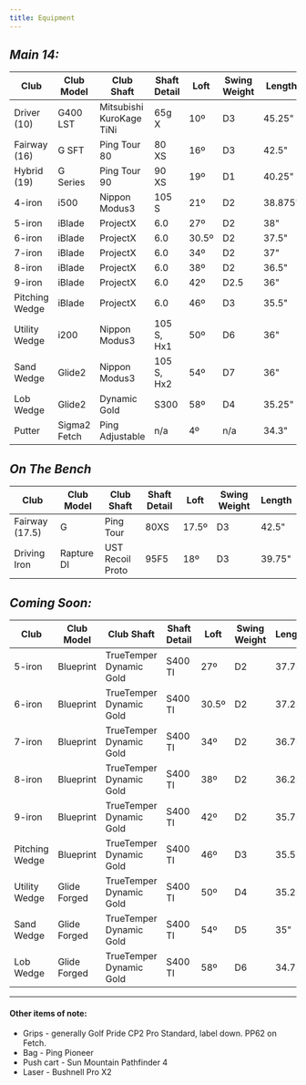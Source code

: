 ```yaml
---
title: Equipment
---
```


## _Main 14:_

| Club           | Club Model   | Club Shaft               | Shaft Detail | Loft | Swing Weight  | Length |
| -------------- | ------------ | ------------------------ | ------------ | ---- | ------------- | ------ |
| Driver (10)    | G400 LST     | Mitsubishi KuroKage TiNi | 65g X        | 10º  | D3            | 45.25" |
| Fairway (16)   | G SFT        | Ping Tour 80             | 80 XS        | 16º  | D3            | 42.5"  |
| Hybrid (19)    | G Series     | Ping Tour 90             | 90 XS        | 19º  | D1            | 40.25" |
| 4-iron         | i500         | Nippon Modus3            | 105 S        | 21º  | D2            | 38.875"|
| 5-iron         | iBlade       | ProjectX                 | 6.0          | 27º  | D2            | 38"    |
| 6-iron         | iBlade       | ProjectX                 | 6.0          | 30.5º| D2            | 37.5"  |
| 7-iron         | iBlade       | ProjectX                 | 6.0          | 34º  | D2            | 37"    |
| 8-iron         | iBlade       | ProjectX                 | 6.0          | 38º  | D2            | 36.5"  |
| 9-iron         | iBlade       | ProjectX                 | 6.0          | 42º  | D2.5          | 36"    |
| Pitching Wedge | iBlade       | ProjectX                 | 6.0          | 46º  | D3            | 35.5"  |
| Utility Wedge  | i200         | Nippon Modus3            | 105 S, Hx1   | 50º  | D6            | 36"    |
| Sand Wedge     | Glide2       | Nippon Modus3            | 105 S, Hx2   | 54º  | D7            | 36"    |
| Lob Wedge      | Glide2       | Dynamic Gold             | S300         | 58º  | D4            | 35.25" |
| Putter         | Sigma2 Fetch | Ping Adjustable          | n/a          | 4º   | n/a           | 34.3"  |


## _On The Bench_

| Club           | Club Model   | Club Shaft               | Shaft Detail | Loft | Swing Weight  | Length |
| -------------- | ------------ | ------------------------ | ------------ | ---- | ------------- | ------ |
| Fairway (17.5) | G            | Ping Tour                | 80XS         | 17.5º| D3            | 42.5"  |
| Driving Iron   | Rapture DI   | UST Recoil Proto         | 95F5         | 18º  | D3            | 39.75" |

## _Coming Soon:_

| Club           | Club Model   | Club Shaft               | Shaft Detail | Loft | Swing Weight  | Length |
| -------------- | ------------ | ------------------------ | ------------ | ---- | ------------- | ------ |
| 5-iron         | Blueprint    | TrueTemper Dynamic Gold  | S400 TI      | 27º  | D2            | 37.75" |
| 6-iron         | Blueprint    | TrueTemper Dynamic Gold  | S400 TI      | 30.5º| D2            | 37.25" |
| 7-iron         | Blueprint    | TrueTemper Dynamic Gold  | S400 TI      | 34º  | D2            | 36.75" |
| 8-iron         | Blueprint    | TrueTemper Dynamic Gold  | S400 TI      | 38º  | D2            | 36.25" |
| 9-iron         | Blueprint    | TrueTemper Dynamic Gold  | S400 TI      | 42º  | D2            | 35.75" |
| Pitching Wedge | Blueprint    | TrueTemper Dynamic Gold  | S400 TI      | 46º  | D3            | 35.5"  |
| Utility Wedge  | Glide Forged | TrueTemper Dynamic Gold  | S400 TI      | 50º  | D4            | 35.25" |
| Sand Wedge     | Glide Forged | TrueTemper Dynamic Gold  | S400 TI      | 54º  | D5            | 35"    |
| Lob Wedge      | Glide Forged | TrueTemper Dynamic Gold  | S400 TI      | 58º  | D6            | 34.75" |
---

#### Other items of note:

* Grips - generally Golf Pride CP2 Pro Standard, label down. PP62 on Fetch.
* Bag - Ping Pioneer
* Push cart - Sun Mountain Pathfinder 4
* Laser - Bushnell Pro X2
